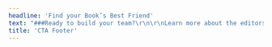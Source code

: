 ```yaml
---
headline: 'Find your Book’s Best Friend'
text: "###Ready to build your team?\r\n\r\nLearn more about the editors at Book Light Editorial.\r\n\r\n#### Carly Hayward, Laura Dennison, and Grace Laidlaw\r\n\r\n[![Carly Hayward]({{ url('theme://images/profile/Book_Light_Editorial_Carly_Hayward_small.jpg') }}){.cta-profile-img}](/team#carly)\r\n[![Laura Dennison]({{ url('theme://images/profile/Book_Light_Editorial_Laura_Dennison_small.jpg') }}){.cta-profile-img}](/team#laura)\r\n[![Grace Laidlaw]({{ url('theme://images/profile/Book_Light_Editorial_Grace_Laidlaw_small.jpg') }}){.cta-profile-img}](/team#grace)\r\n[![Michelle Welch]({{ url('theme://images/profile/Book_Light_Editorial_MichelleWelch_small.jpg') }}){.cta-profile-img}](/team#michelle)\r\n\r\n[Our Team](/team){.button}"
title: 'CTA Footer'
---
```


